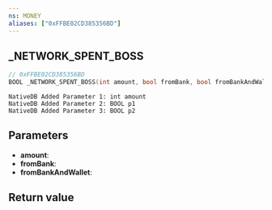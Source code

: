 ```yaml
---
ns: MONEY
aliases: ["0xFFBE02CD385356BD"]
---
```

## _NETWORK_SPENT_BOSS

```c
// 0xFFBE02CD385356BD
BOOL _NETWORK_SPENT_BOSS(int amount, bool fromBank, bool fromBankAndWallet);
```

```
NativeDB Added Parameter 1: int amount
NativeDB Added Parameter 2: BOOL p1
NativeDB Added Parameter 3: BOOL p2
```

## Parameters
* **amount**: 
* **fromBank**: 
* **fromBankAndWallet**: 


## Return value
